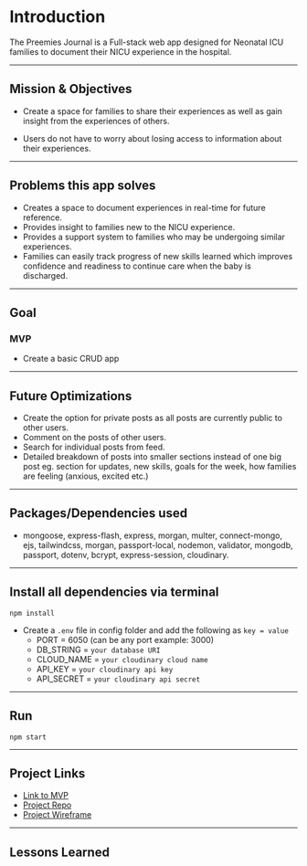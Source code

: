# Introduction

<p>The Preemies Journal is a Full-stack web app designed for Neonatal ICU families to document their NICU experience in the hospital.</p>

---

## Mission & Objectives

- Create a space for families to share their experiences as well as gain insight from the experiences of others.

- Users do not have to worry about losing access to information about their experiences.

---


## Problems this app solves

- Creates a space to document experiences in real-time for future reference.
- Provides insight to families new to the NICU experience.
- Provides a support system to families who may be undergoing similar experiences.
- Families can easily track progress of new skills learned which improves confidence and readiness to     continue care when the baby is discharged.

---

## Goal
### MVP
- Create a basic CRUD app  

---


## Future Optimizations

- Create the option for private posts as all posts are currently public to other users.
- Comment on the posts of other users.
- Search for individual posts from feed.
- Detailed breakdown of posts into smaller sections instead of one big post eg. section for updates, new skills, goals for the week, how families are feeling (anxious, excited etc.) 


---

## Packages/Dependencies used

- mongoose, express-flash, express, morgan, multer, connect-mongo, ejs, tailwindcss, morgan, passport-local, nodemon, validator, mongodb, passport, dotenv, bcrypt, express-session, cloudinary.

---

## Install all dependencies via terminal

`npm install`

- Create a `.env` file in config folder and add the following as `key = value`
  - PORT = 6050 (can be any port example: 3000)
  - DB_STRING = `your database URI`
  - CLOUD_NAME = `your cloudinary cloud name`
  - API_KEY = `your cloudinary api key`
  - API_SECRET = `your cloudinary api secret`

---

## Run

`npm start`

---

## Project Links
- [Link to MVP](https://JournalApp-1.lovethtee.repl.co)
- [Project Repo](https://github.com/LovethTee/JournalApp)
- [Project Wireframe](https://miro.com/app/board/uXjVPYqXPLs=/?share_link_id=467774451459)

 
---

## Lessons Learned


